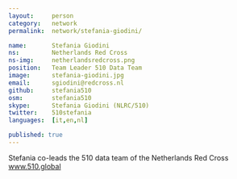 ```yaml
---
layout:     person
category:   network
permalink:  network/stefania-giodini/

name:       Stefania Giodini
ns:         Netherlands Red Cross
ns-img:     netherlandsredcross.png
position:   Team Leader 510 Data Team
image:      stefania-giodini.jpg
email:      sgiodini@redcross.nl
github:     stefania510
osm:        stefania510
skype:      Stefania Giodini (NLRC/510)
twitter:    510stefania
languages:  [it,en,nl]

published: true
---
```

Stefania co-leads the 510 data team of the Netherlands Red Cross www.510.global
